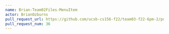 ```yaml
---
name: Brian-Team02Files-MenuItem
actor: BrianOzburns
pull_request_url: https://github.com/ucsb-cs156-f22/team03-f22-6pm-2/pull/36
pull_request_num: 36
---
```

